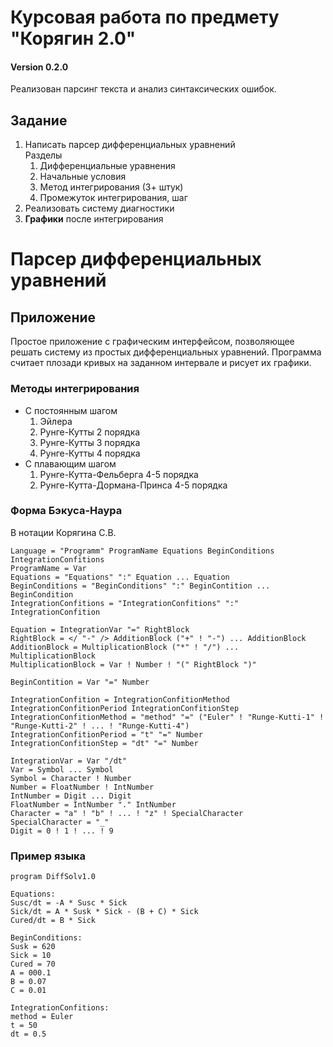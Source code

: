 # Курсовая работа по предмету "Корягин 2.0"
#### Version 0.2.0
Реализован парсинг текста и анализ синтаксических ошибок.
## Задание
1. Написать парсер дифференциальных уравнений   
 Разделы
    1. Дифференциальные уравнения
    2. Начальные условия
    3. Метод интегрирования (3+ штук)
    4. Промежуток интегрирования, шаг
2. Реализовать систему диагностики
3. **Графики** после интегрирования
  
# Парсер дифференциальных уравнений
## Приложение
Простое приложение с графическим интерфейсом, позволяющее решать систему из простых дифференциальных уравнений. Программа считает плозади кривых на заданном интервале и рисует их графики.
### Методы интегрирования
* С постоянным шагом
    1. Эйлера
    1. Рунге-Кутты 2 порядка
    1. Рунге-Кутты 3 порядка
    1. Рунге-Кутты 4 порядка
* С плавающим шагом
    1. Рунге-Кутта-Фельберга 4-5 порядка
    1. Рунге-Кутта-Дормана-Принса 4-5 порядка
### Форма Бэкуса-Наура 
В нотации Корягина С.В.
```
Language = "Programm" ProgramName Equations BeginConditions IntegrationConfitions
ProgramName = Var
Equations = "Equations" ":" Equation ... Equation
BeginConditions = "BeginConditions" ":" BeginContition ... BeginCondition
IntegrationConfitions = "IntegrationConfitions" ":"  IntegrationConfition

Equation = IntegrationVar "=" RightBlock
RightBlock = </ "-" /> AdditionBlock ("+" ! "-") ... AdditionBlock
AdditionBlock = MultiplicationBlock ("*" ! "/") ... MultiplicationBlock 
MultiplicationBlock = Var ! Number ! "(" RightBlock ")"

BeginContition = Var "=" Number

IntegrationConfition = IntegrationConfitionMethod IntegrationConfitionPeriod IntegrationConfitionStep
IntegrationConfitionMethod = "method" "=" ("Euler" ! "Runge-Kutti-1" ! "Runge-Kutti-2" ! ... ! "Runge-Kutti-4")
IntegrationConfitionPeriod = "t" "=" Number
IntegrationConfitionStep = "dt" "=" Number

IntegrationVar = Var "/dt"
Var = Symbol ... Symbol
Symbol = Character ! Number
Number = FloatNumber ! IntNumber
IntNumber = Digit ... Digit
FloatNumber = IntNumber "." IntNumber
Character = "a" ! "b" ! ... ! "z" ! SpecialCharacter
SpecialCharacter = "_"
Digit = 0 ! 1 ! ... ! 9
```

### Пример языка

```
program DiffSolv1.0

Equations:
Susc/dt = -A * Susc * Sick
Sick/dt = A * Susk * Sick - (B + C) * Sick
Cured/dt = B * Sick

BeginConditions:
Susk = 620
Sick = 10
Cured = 70
A = 000.1
B = 0.07
C = 0.01

IntegrationConfitions:
method = Euler
t = 50
dt = 0.5

```   